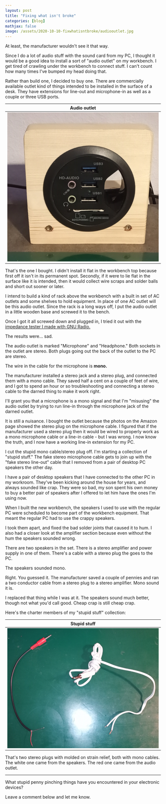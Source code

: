 ```yaml
---
layout: post
title: "Fixing what isn't broke"
categories: [blog]
mathjax: false
image: /assets/2020-10-10-fixwhatisntbroke/audiooutlet.jpg
---
```

At least, the manufacturer wouldn't see it that way.

Since I do a lot of audio stuff with the sound card from my PC, I thought it would be a good idea to install a sort of "audio outlet" on my workbench.  I get tired of crawling under the workbench to connect stuff.  I can't count how many times I've bumped my head doing that.

Rather than build one, I decided to buy one.  There are commercially available outlet kind of things intended to be installed in the surface of a desk.  They have extensions for line-out and microphone-in as well as a couple or three USB ports.

|Audio outlet|
|--------------------------------------------------|
|![Audio outlet](/assets/2020-10-10-fixwhatisntbroke/audiooutlet.jpg)|

That's the one I bought.  I didn't install it flat in the workbench top because first off it isn't in its permanent spot.  Secondly, if it were to lie flat in the surface like it is intended, then it would collect wire scraps and solder balls and short out sooner or later.

I intend to build a kind of rack above the workbench with a built in set of AC outlets and some shelves to hold equipment.  In place of one AC outlet will be this audio outlet.  Since the rack is a long ways off, I put the audio outlet in a little wooden base and screwed it to the bench.

Once I got it all screwed down and plugged in, I tried it out with the [impedance tester I made with GNU Radio.](gnuradio-impedancetester-2)

The results were... sad.

The audio outlet is marked "Microphone" and "Headphone." Both sockets in the outlet are stereo.  Both plugs going out the back of the outlet to the PC are stereo.

The wire in the cable for the microphone is **mono.**

The manufacturer installed a stereo jack and a stereo plug, and connected them with a mono cable.  They saved half a cent on a couple of feet of wire, and I got to spend an hour or so troubleshooting and connecting a stereo cable to the darned thing to make it work right.

I'll grant you that a microphone is a mono signal and that I'm "misusing" the audio outlet by trying to run line-in through the microphone jack of the darned outlet.

It is still a nuisance.  I bought the outlet because the photos on the Amazon page showed the stereo plug on the microphone cable.  I figured that if the manufacturer used a stereo plug then it would be wired to properly work as a mono microphone cable or a line-in cable - but I was wrong.  I now know the truth, and I now have a working line-in extension for my PC.

I cut the stupid mono cable/stereo plug off.  I'm starting a collection of "stupid stuff." The fake stereo microphone cable gets to join up with the "fake stereo line-out" cable that I removed from a pair of desktop PC speakers the other day.

I have a pair of desktop speakers that I have connected to the other PC in my workroom.  They've been kicking around the house for years, and always sounded like crap.  They were so bad, my son spent his own money to buy a better pair of speakers after I offered to let him have the ones I'm using now.

When I built the new workbench, the speakers I used to use with the regular PC were scheduled to become part of the workbench equipment.  That meant the regular PC had to use the crappy speakers.

I took them apart, and fixed the bad solder joints that caused it to hum.  I also had a closer look at the amplifier section because even without the hum the speakers sounded wrong.

There are two speakers in the set.  There is a stereo amplifier and power supply in one of them.  There's a cable with a stereo plug the goes to the PC.

The speakers sounded mono.

Right.  You guessed it.  The manufacturer saved a couple of pennies and ran a two conductor cable from a stereo plug to a stereo amplifier.  Mono sound it is.

I replaced that thing while I was at it.  The speakers sound much better, though not what you'd call good.  Cheap crap is still cheap crap.

Here's the charter members of my "stupid stuff" collection:

|Stupid stuff|
|--------------------------------------------------|
|![Stupid stuff](/assets/2020-10-10-fixwhatisntbroke/uselessplugs.jpg)|

That's two stereo plugs with molded on strain relief, both with mono cables.  The white one came from the speakers.  The red one came from the audio outlet.

------------

What stupid penny pinching things have you encountered in your electronic devices?

Leave a comment below and let me know.
